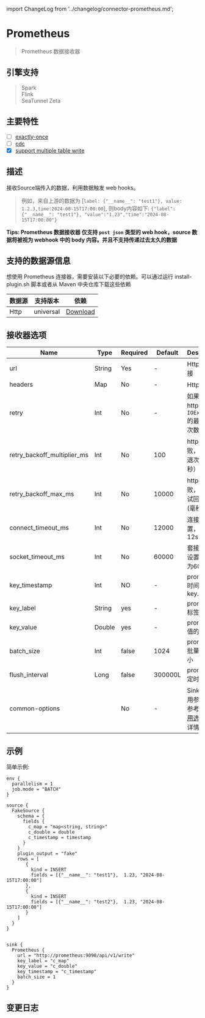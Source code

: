 import ChangeLog from '../changelog/connector-prometheus.md';

# Prometheus

> Prometheus 数据接收器

## 引擎支持

> Spark<br/>
> Flink<br/>
> SeaTunnel Zeta<br/>

## 主要特性

- [ ] [exactly-once](../../concept/connector-v2-features.md)
- [ ] [cdc](../../concept/connector-v2-features.md)
- [x] [support multiple table write](../../concept/connector-v2-features.md)

## 描述

接收Source端传入的数据，利用数据触发 web hooks。

> 例如，来自上游的数据为 [`label: {"__name__": "test1"}, value: 1.2.3,time:2024-08-15T17:00:00`], 则body内容如下: `{"label":{"__name__": "test1"}, "value":"1.23","time":"2024-08-15T17:00:00"}`

**Tips: Prometheus 数据接收器 仅支持 `post json` 类型的 web hook，source 数据将被视为 webhook 中的 body 内容。并且不支持传递过去太久的数据**

## 支持的数据源信息

想使用 Prometheus 连接器，需要安装以下必要的依赖。可以通过运行 install-plugin.sh 脚本或者从 Maven 中央仓库下载这些依赖

| 数据源  |   支持版本    |                                                        依赖                                                        |
|------|-----------|------------------------------------------------------------------------------------------------------------------|
| Http | universal | [Download](https://mvnrepository.com/artifact/org.apache.seatunnel/seatunnel-connectors-v2/connector-prometheus) |

## 接收器选项

| Name                        | Type   | Required | Default | Description                                                       |
|-----------------------------|--------|----------|---------|-------------------------------------------------------------------|
| url                         | String | Yes      | -       | Http 请求链接                                                         |
| headers                     | Map    | No       | -       | Http 标头                                                           |
| retry                       | Int    | No       | -       | 如果请求http返回`IOException`的最大重试次数                                    |
| retry_backoff_multiplier_ms | Int    | No       | 100     | http请求失败，重试回退次数（毫秒）乘数                                             |
| retry_backoff_max_ms        | Int    | No       | 10000   | http请求失败，最大重试回退时间(毫秒)                                             |
| connect_timeout_ms          | Int    | No       | 12000   | 连接超时设置，默认12s                                                      |
| socket_timeout_ms           | Int    | No       | 60000   | 套接字超时设置，默认为60s                                                    |
| key_timestamp               | Int    | NO       | -       | prometheus时间戳的key.                                                |
| key_label                   | String | yes      | -       | prometheus标签的key                                                  |
| key_value                   | Double | yes      | -       | prometheus值的key                                                   |
| batch_size                  | Int    | false    | 1024       | prometheus批量写入大小                                                  |
| flush_interval              | Long   | false      | 300000L  | prometheus定时写入  |
| common-options              |        | No       | -       | Sink插件常用参数，请参考 [Sink常用选项 ](../sink-common-options.md) 了解详情        |

## 示例

简单示例:

```hocon
env {
  parallelism = 1
  job.mode = "BATCH"
}

source {
  FakeSource {
    schema = {
      fields {
        c_map = "map<string, string>"
        c_double = double
        c_timestamp = timestamp
      }
    }
    plugin_output = "fake"
    rows = [
       {
         kind = INSERT
         fields = [{"__name__": "test1"},  1.23, "2024-08-15T17:00:00"]
       },
       {
         kind = INSERT
         fields = [{"__name__": "test2"},  1.23, "2024-08-15T17:00:00"]
       }
    ]
  }
}


sink {
  Prometheus {
    url = "http://prometheus:9090/api/v1/write"
    key_label = "c_map"
    key_value = "c_double"
    key_timestamp = "c_timestamp"
    batch_size = 1
  }
}
```

## 变更日志

<ChangeLog />
